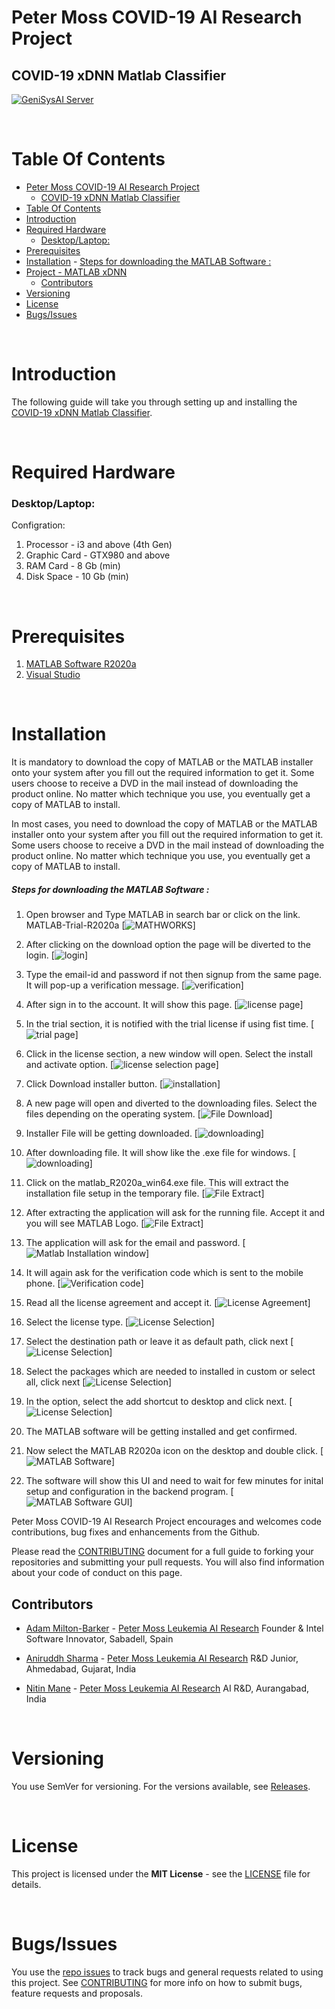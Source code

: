 # Peter Moss COVID-19 AI Research Project
## COVID-19 xDNN Matlab Classifier
[![GeniSysAI Server](../../Media/Images/covid-19-ai-research-xdnn.png)](https://github.com/COVID-19-AI-Research-Project/xDNN)

&nbsp;

# Table Of Contents

- [Peter Moss COVID-19 AI Research Project](#peter-moss-covid-19-ai-research-project)
  - [COVID-19 xDNN Matlab Classifier](#covid-19-xdnn-matlab-classifier)
- [Table Of Contents](#table-of-contents)
- [Introduction](#introduction)
- [Required Hardware](#required-hardware)
    - [Desktop/Laptop:](#desktoplaptop)
- [Prerequisites](#prerequisites)
- [Installation](#installation)
        - [Steps for downloading the MATLAB Software :](#steps-for-downloading-the-matlab-software-)
- [Project - MATLAB xDNN](#project---matlab-xdnn)
  - [Contributors](#contributors)
- [Versioning](#versioning)
- [License](#license)
- [Bugs/Issues](#bugsissues)

&nbsp;

# Introduction
The following guide will take you through setting up and installing the  [ COVID-19 xDNN Matlab Classifier](https://github.com/COVID-19-AI-Research-Project/xDNN/Projects/Matlab " COVID-19 xDNN Matlab Classifier").


&nbsp;

# Required Hardware

### Desktop/Laptop:

Configration: 
1. Processor - i3 and above (4th Gen)
2. Graphic Card - GTX980 and above 
3. RAM Card - 8 Gb (min)
4. Disk Space - 10 Gb (min)

&nbsp;

# Prerequisites 

 1. [MATLAB Software R2020a](https://in.mathworks.com/)
 2. [Visual Studio](https://code.visualstudio.com/)

&nbsp;

# Installation 
It is mandatory to download the copy of MATLAB or the MATLAB installer onto your system after you fill out the required information to get it. Some users choose to receive a DVD in the mail instead of downloading the product online. No matter which technique you use, you eventually get a copy of MATLAB to install.

In most cases, you need to download the copy of MATLAB or the MATLAB installer onto your system after you fill out the required information to get it. Some users choose to receive a DVD in the mail instead of downloading the product online. No matter which technique you use, you eventually get a copy of MATLAB to install.

##### Steps for downloading the MATLAB Software :
1. Open browser and Type MATLAB in search bar or click on the link. 
MATLAB-Trial-R2020a
[![MATHWORKS](../Media/Images/matlab/matlab_01.jpg)]

2. After clicking on the download option the page will be diverted to the login. 
[![login](../Media/Images/matlab/matlab_02.jpg)]

3. Type the email-id and password if not then signup from the same page. It will pop-up a verification message. 
[![verification](../Media/Images/matlab/matlab_03.jpg)]

4. After sign in to the account. It will show this page. 
[![license page](../Media/Images/matlab/matlab_04.jpg)]

5. In the trial section, it is notified with the trial license if using fist time. 
[![trial page](../Media/Images/matlab/matlab_05.jpg)]

6. Click in the license section, a new window will open. Select the install and activate option. 
[![license selection page](../Media/Images/matlab/matlab_06.jpg)]

7. Click Download installer button. 
[![installation](../Media/Images/matlab/matlab_07.jpg)]

8. A new page will open and diverted to the downloading files. Select the files depending on the operating system. 
[![File Download](../Media/Images/matlab/matlab_08.jpg)]

9. Installer File will be getting downloaded. 
[![downloading](../Media/Images/matlab/matlab_09.jpg)]

10. After downloading file. It will show like the .exe file for windows. 
[![downloading](../Media/Images/matlab/matlab_10.jpg)]

11. Click on the matlab_R2020a_win64.exe file. This will extract the installation file setup in the temporary file. 
[![File Extract](../Media/Images/matlab/matlab_11.jpg)]

12. After extracting the application will ask for the running file. Accept it and you will see MATLAB Logo. 
[![File Extract](../Media/Images/matlab/matlab_12.jpg)]

13. The application will ask for the email and password. 
[![Matlab Installation window](../Media/Images/matlab/matlab_13.jpg)]

14. It will again ask for the verification code which is sent to the mobile phone. 
[![Verification code](../Media/Images/matlab/matlab_14.jpg)]

15. Read all the license agreement and accept it. 
[![License Agreement](../Media/Images/matlab/matlab_15.jpg)]

16. Select the license type. 
[![License Selection](../Media/Images/matlab/matlab_16.jpg)]

17. Select the destination path or leave it as default path, click next
[![License Selection](../Media/Images/matlab/matlab_17.jpg)]

18. Select the packages which are needed to installed in custom or select all, click next 
[![License Selection](../Media/Images/matlab/matlab_19.jpg)]

19. In the option, select the add shortcut to desktop and click next. 
[![License Selection](../Media/Images/matlab/matlab_20.jpg)]

20. The MATLAB software will be getting installed and get confirmed. 

21. Now select the MATLAB R2020a icon on the desktop and double click. 
[![MATLAB Software](../Media/Images/matlab/matlab_21.jpg)]

22. The software will show this UI and need to wait for few minutes for inital setup and configuration in the backend program. 
[![MATLAB Software GUI](../Media/Images/matlab/matlab_22.jpg)]

Peter Moss COVID-19 AI Research Project encourages and welcomes code contributions, bug fixes and enhancements from the Github.

Please read the [CONTRIBUTING](../../CONTRIBUTING.md "CONTRIBUTING") document for a full guide to forking your repositories and submitting your pull requests. You will also find information about your code of conduct on this page.

## Contributors

- [Adam Milton-Barker](https://www.leukemiaresearchassociation.ai.com/team/adam-milton-barker "Adam Milton-Barker") - [Peter Moss Leukemia AI Research](https://www.leukemiaresearchassociation.ai "Peter Moss Leukemia AI Research") Founder & Intel Software Innovator, Sabadell, Spain

- [Aniruddh Sharma](https://www.leukemiaresearchassociation.ai/team/aniruddh-sharma "Aniruddh Sharma") - [Peter Moss Leukemia AI Research](https://www.leukemiaresearchassociation.ai "Peter Moss Leukemia AI Research") R&D Junior, Ahmedabad, Gujarat, India

- [Nitin Mane](https://www.leukemiaresearchassociation.ai/team/nitin-mane "Nitin Mane") - [Peter Moss Leukemia AI Research](https://www.leukemiaresearchassociation.ai "Peter Moss Leukemia AI Research") AI R&D, Aurangabad, India

&nbsp;

# Versioning

You use SemVer for versioning. For the versions available, see [Releases](../../releases "Releases").

&nbsp;

# License

This project is licensed under the **MIT License** - see the [LICENSE](../../LICENSE "LICENSE") file for details.

&nbsp;

# Bugs/Issues

You use the [repo issues](../../issues "repo issues") to track bugs and general requests related to using this project. See [CONTRIBUTING](../../CONTRIBUTING.md "CONTRIBUTING") for more info on how to submit bugs, feature requests and proposals.